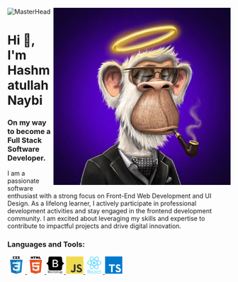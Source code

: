 ![MasterHead](https://i.pinimg.com/originals/55/cc/a4/55cca47e278f0b9f25a361d6076e4daa.jpg)
<img src="https://github.com/datapirate28/datapirate28/blob/main/rwe.gif" width="400" align="right"/>
<h1 align="left">Hi 👋, I'm Hashmatullah Naybi</h1>
<h3 align="left">On my way to become a Full Stack Software Developer.</h3>

I am a passionate software enthusiast with a strong focus on Front-End Web Development and UI Design. As a lifelong learner, I actively participate in professional development activities and stay engaged in the frontend development community. I am excited about leveraging my skills and expertise to contribute to impactful projects and drive digital innovation.




<h3 align="left">Languages and Tools:</h3>
<p align="left"> <a href="https://www.w3schools.com/css/" target="_blank" rel="noreferrer"> <img src="https://raw.githubusercontent.com/devicons/devicon/master/icons/css3/css3-original-wordmark.svg" alt="css3" width="40" height="40"/> </a> <a href="https://www.w3.org/html/" target="_blank" rel="noreferrer"> <img src="https://raw.githubusercontent.com/devicons/devicon/master/icons/html5/html5-original-wordmark.svg" alt="html5" width="40" height="40"/> </a> <a href="https://getbootstrap.com" target="_blank" rel="noreferrer"> <img src="https://raw.githubusercontent.com/devicons/devicon/master/icons/bootstrap/bootstrap-plain-wordmark.svg" alt="bootstrap" width="40" height="40"/> </a> <a href="https://developer.mozilla.org/en-US/docs/Web/JavaScript" target="_blank" rel="noreferrer"> <img src="https://raw.githubusercontent.com/devicons/devicon/master/icons/javascript/javascript-original.svg" alt="javascript" width="40" height="40"/> </a> <a href="https://reactjs.org/" target="_blank" rel="noreferrer"> <img src="https://raw.githubusercontent.com/devicons/devicon/master/icons/react/react-original-wordmark.svg" alt="react" width="40" height="40"/> </a> <a href="https://www.typescriptlang.org/" target="_blank" rel="noreferrer"> <img src="https://raw.githubusercontent.com/devicons/devicon/master/icons/typescript/typescript-original.svg" alt="typescript" width="40" height="40"/> </a> </p>
